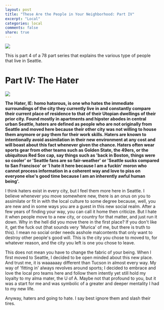 ```yaml
---
layout: post
title: "These Are the People in Your Neighborhood: Part IV"
excerpt: "Local"
categories: local
comments: false
share: true
---
```


![](http://www.clipartkid.com/images/51/cute-house-clipart-wallpapers-hd-30580-images-cute-house-clipart-EECjpa-clipart.png)


This is part 4 of a 78 part series that explains the various type of people that live in Seattle.


# Part IV: The Hater


![](http://cached.imagescaler.hbpl.co.uk/resize/scaleWidth/815/offlinehbpl.hbpl.co.uk/news/OKM/59DF0571-C808-B0AA-D8E066E30F7AAA0D.jpg)



**The Hater, IE: homo hatorous, is one who hates the immediate surroundings of the city they currently live in and constantly compare their current place of residence to that of their Utopian dwellings of their prior city. Found mostly in apartments and hipster abodes in central urban Seattle, haters are defined as people who are not originally from Seattle and moved here because their other city was not willing to house them anymore or pay them for their work skills. Haters are known to intentionally avoid assimilation in their new environment at any cost and will boast about this fact whenever given the chance. Haters often wear sports gear from other teams such as Golden State, the 49ers, or the ubiquitous Red Sox cap, say things such as 'back in Boston, things were so cooler' or 'Seattle fans are so fair-weather' or 'Seattle sucks compared to San Francisco' or 'I hate it here because I am a fuckin' moron who cannot process information in a coherent way and love to piss on everyone else's good time because I am an inherently awful human being'.**



I think haters exist in every city, but I feel them more here in Seattle. I believe whenever you move somewhere new, there is an onus on you to assimilate or fit in with the local culture to some degree because, well, you are new and in some ways you are a guest in this new social realm. After a few years of finding your way, you can call it home then criticize. But I hate it when people move to a new city, or country for that matter, and just run it down. Why in the hell did you move there in the first place? If you don't like it, get the fuck out (that sounds very 'Murica' of me, but there is truth to this). I mean no social order needs asshole malcontents that only want to destroy other people's good will. This is the city you chose to moved to, for whatever reason, and the city you left is one you chose to leave. 


This does not mean you have to change the fabric of your being. When I first moved to Seattle, I decided to be open minded about this new place. And trust me, it is waaaaaay different than Tucson in almost every way. My way of 'fitting in' always revolves around sports; I decided to embrace and love the local pro teams here and follow them intently yet still hold my loyalty to my alma mater, the U of A. Maybe not that profound to you, but it was a start for me and was symbolic of a greater and deeper mentality I had to my new life.


Anyway, haters and going to hate. I say best ignore them and slash their tires.













